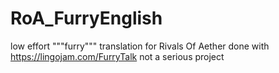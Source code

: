 # RoA_FurryEnglish
low effort """furry""" translation for Rivals Of Aether done with https://lingojam.com/FurryTalk
not a serious project
